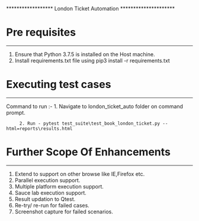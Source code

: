****************** London Ticket Automation  *********************

# Pre requisites
-----------------------
1. Ensure that Python 3.7.5 is installed on the Host machine.
2. Install requirements.txt file using pip3 install -r requirements.txt

# Executing test cases
-----------------------

Command to run :-
         1. Navigate to london_ticket_auto folder on command prompt.
         
         2. Run - pytest test_suite\test_book_london_ticket.py --html=reports\results.html

# Further Scope Of Enhancements
-------------------------------
1. Extend to support on other browse like IE,Firefox etc.
2. Parallel execution support.
3. Multiple platform execution support.
4. Sauce lab execution support.
5. Result updation to Qtest.
6. Re-try/ re-run for failed cases.
7. Screenshot capture for failed scenarios.


